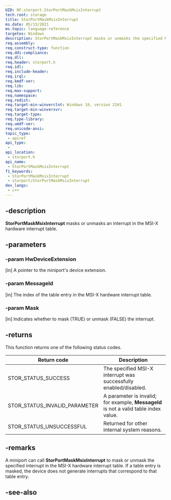 ```yaml
---
UID: NF:storport.StorPortMaskMsixInterrupt
tech.root: storage
title: StorPortMaskMsixInterrupt
ms.date: 05/13/2021
ms.topic: language-reference
targetos: Windows
description: StorPortMaskMsixInterrupt masks or unmasks the specified MSI-X interrupt.
req.assembly: 
req.construct-type: function
req.ddi-compliance: 
req.dll: 
req.header: storport.h
req.idl: 
req.include-header: 
req.irql: 
req.kmdf-ver: 
req.lib: 
req.max-support: 
req.namespace: 
req.redist: 
req.target-min-winverclnt: Windows 10, version 21H1
req.target-min-winversvr: 
req.target-type: 
req.type-library: 
req.umdf-ver: 
req.unicode-ansi: 
topic_type:
 - apiref
api_type:
 - 
api_location:
 - storport.h
api_name:
 - StorPortMaskMsixInterrupt
f1_keywords:
 - StorPortMaskMsixInterrupt
 - storport/StorPortMaskMsixInterrupt
dev_langs:
 - c++
---
```


## -description

**StorPortMaskMsixInterrupt** masks or unmasks an interrupt in the MSI-X hardware interrupt table.

## -parameters

### -param HwDeviceExtension

[in] A pointer to the miniport's device extension.

### -param MessageId

[in] The index of the table entry in the MSI-X hardware interrupt table.

### -param Mask

[in] Indicates whether to mask (TRUE) or unmask (FALSE) the interrupt.

## -returns

This function returns one of the following status codes.

| Return code | Description |
| ----------- | ----------- |
| STOR_STATUS_SUCCESS | The specified MSI-X interrupt was successfully enabled/disabled. |
| STOR_STATUS_INVALID_PARAMETER | A parameter is invalid; for example, **MessageId** is not a valid table index value. |
| STOR_STATUS_UNSUCCESSFUL | Returned for other internal system reasons. |

## -remarks

A miniport can call **StorPortMaskMsixInterrupt** to mask or unmask the specified interrupt in the MSI-X hardware interrupt table. If a table entry is masked, the device does not generate interrupts that correspond to that table entry.

## -see-also
